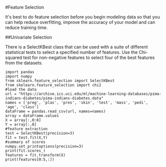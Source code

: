 #Feature Selection

It's best to do feature selection before you begin modeling data so that you can help reduce overfitting, improve the accuracy of your model and can reduce training time. 

##Univariate Selection

There is a SelectKBest class that can be used with a suite of different statistical tests to select a specified number of features. 
Use the Chi-squared test for non-negative features to select four of the best features from the datasets. 
```
import pandas
import numpy
from sklearn.feature_selection import SelectKBest
from skelearn.feature_selection import chi2
#load the data
url = "https://archive.ics.uci.edu/ml/machine-learning-databases/pima-indians-diabetes/pima-indians-diabetes.data"
names = ['preg', 'plas', 'pres', 'skin', 'test', 'mass', 'pedi', 'age', 'class']
dataFrame = pandas.read_csv(url, names=names)
array = dataFrame.values
X = array[:,0:8]
Y = array[:,8]
#feature extraction
test = SelectKBest(precision=3)
fit = test.fit(X,Y)
#summary of scores
numpy.set_printoptions(precision=3)
print(fit.scores_)
features = fit.transform(X)
print(features[0:5,:])
```
